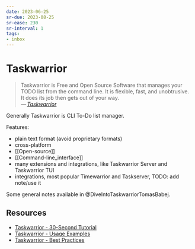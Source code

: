 ```yaml
---
date: 2023-06-25
sr-due: 2023-08-25
sr-ease: 230
sr-interval: 1
tags:
- inbox
---
```


# Taskwarrior

> Taskwarrior is Free and Open Source Software that manages your TODO list from
> the command line. It is flexible, fast, and unobtrusive. It does its job then
> gets out of your way.\
> — <cite>[Taskwarrior](https://taskwarrior.org/)</cite>

Generally Taskwarrior is CLI To-Do list manager.

Features:
- plain text format (avoid proprietary formats)
- cross-platform
- [[Open-source]]
- [[Command-line_interface]]
- many extensions and integrations, like Taskwarrior Server and Taskwarrior TUI
- integrations, most popular Timewarrior and Taskserver, TODO: add note/use it

Some general notes available in @DiveIntoTaskwarriorTomasBabej.

## Resources

- [Taskwarrior - 30-Second Tutorial](https://taskwarrior.org/docs/30second.html)
- [Taskwarrior - Usage Examples](https://taskwarrior.org/docs/examples/)
- [Taskwarrior - Best Practices](https://taskwarrior.org/docs/best-practices/)
